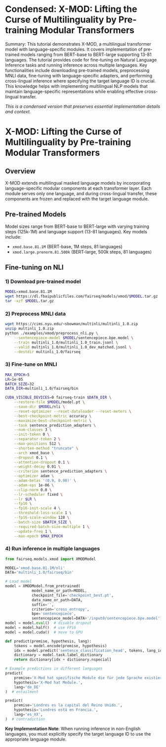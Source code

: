 # Condensed: X-MOD: Lifting the Curse of Multilinguality by Pre-training Modular Transformers

Summary: This tutorial demonstrates X-MOD, a multilingual transformer model with language-specific modules. It covers implementation of pre-trained models ranging from BERT-base to BERT-large supporting 13-81 languages. The tutorial provides code for fine-tuning on Natural Language Inference tasks and running inference across multiple languages. Key functionalities include downloading pre-trained models, preprocessing MNLI data, fine-tuning with language-specific adapters, and performing cross-lingual inference where specifying the target language ID is crucial. This knowledge helps with implementing multilingual NLP models that maintain language-specific representations while enabling effective cross-lingual transfer.

*This is a condensed version that preserves essential implementation details and context.*

# X-MOD: Lifting the Curse of Multilinguality by Pre-training Modular Transformers

## Overview
X-MOD extends multilingual masked language models by incorporating language-specific modular components at each transformer layer. Each module serves only one language, and during cross-lingual transfer, these components are frozen and replaced with the target language module.

## Pre-trained Models

Model sizes range from BERT-base to BERT-large with varying training steps (125k-1M) and language support (13-81 languages). Key models include:
- `xmod.base.81.1M` (BERT-base, 1M steps, 81 languages)
- `xmod.large.prenorm.81.500k` (BERT-large, 500k steps, 81 languages)

## Fine-tuning on NLI

### 1) Download pre-trained model
```bash
MODEL=xmod.base.81.1M
wget https://dl.fbaipublicfiles.com/fairseq/models/xmod/$MODEL.tar.gz
tar -xzf $MODEL.tar.gz
```

### 2) Preprocess MNLI data
```bash
wget https://cims.nyu.edu/~sbowman/multinli/multinli_1.0.zip
unzip multinli_1.0.zip
python ./examples/xmod/preprocess_nli.py \
    --sentencepiece-model $MODEL/sentencepiece.bpe.model \
    --train multinli_1.0/multinli_1.0_train.jsonl \
    --valid multinli_1.0/multinli_1.0_dev_matched.jsonl \
    --destdir multinli_1.0/fairseq
```

### 3) Fine-tune on MNLI
```bash
MAX_EPOCH=5
LR=1e-05
BATCH_SIZE=32
DATA_DIR=multinli_1.0/fairseq/bin

CUDA_VISIBLE_DEVICES=0 fairseq-train $DATA_DIR \
    --restore-file $MODEL/model.pt \
    --save-dir $MODEL/nli \
    --reset-optimizer --reset-dataloader --reset-meters \
    --best-checkpoint-metric accuracy \
    --maximize-best-checkpoint-metric \
    --task sentence_prediction_adapters \
    --num-classes 3 \
    --init-token 0 \
    --separator-token 2 \
    --max-positions 512 \
    --shorten-method "truncate" \
    --arch xmod_base \
    --dropout 0.1 \
    --attention-dropout 0.1 \
    --weight-decay 0.01 \
    --criterion sentence_prediction_adapters \
    --optimizer adam \
    --adam-betas '(0.9, 0.98)' \
    --adam-eps 1e-06 \
    --clip-norm 0.0 \
    --lr-scheduler fixed \
    --lr $LR \
    --fp16 \
    --fp16-init-scale 4 \
    --threshold-loss-scale 1 \
    --fp16-scale-window 128 \
    --batch-size $BATCH_SIZE \
    --required-batch-size-multiple 1 \
    --update-freq 1 \
    --max-epoch $MAX_EPOCH
```

### 4) Run inference in multiple languages
```python
from fairseq.models.xmod import XMODModel

MODEL='xmod.base.81.1M/nli'
DATA='multinli_1.0/fairseq/bin'

# Load model
model = XMODModel.from_pretrained(
            model_name_or_path=MODEL,
            checkpoint_file='checkpoint_best.pt', 
            data_name_or_path=DATA, 
            suffix='', 
            criterion='cross_entropy', 
            bpe='sentencepiece',  
            sentencepiece_model=DATA+'/input0/sentencepiece.bpe.model')
model = model.eval()  # disable dropout
model = model.half()  # use FP16
model = model.cuda()  # move to GPU

def predict(premise, hypothesis, lang):
    tokens = model.encode(premise, hypothesis)
    idx = model.predict('sentence_classification_head', tokens, lang_id=[lang]).argmax().item()
    dictionary = model.task.label_dictionary
    return dictionary[idx + dictionary.nspecial]

# Example predictions in different languages
predict(
    premise='X-Mod hat spezifische Module die für jede Sprache existieren.',
    hypothesis='X-Mod hat Module.',
    lang='de_DE'
)  # entailment

predict(
    premise='Londres es la capital del Reino Unido.',
    hypothesis='Londres está en Francia.',
    lang='es_XX',
)  # contradiction
```

**Key Implementation Note**: When running inference in non-English languages, you must explicitly specify the target language ID to use the appropriate language module.